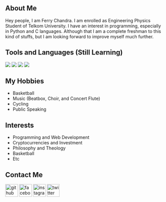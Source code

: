 ## About Me 
Hey people, I am Ferry Chandra. I am enrolled as Engineering Physics Student of Telkom University. I have an interest in programming, especially in Python and C languages.
Although that I am a complete freshman to this kind of stuffs, but I am looking forward to improve myself much further.

## Tools and Languages (Still Learning)
<p>
  <a href="https://www.python.org/"><img src="https://img.icons8.com/color/48/000000/python--v1.png"/></a> 
  <a href="https://en.wikipedia.org/wiki/C_(programming_language)"><img src="https://img.icons8.com/color/48/000000/c-programming.png"/></a>
  <a href="https://code.visualstudio.com/"><img src="https://img.icons8.com/color/48/000000/visual-studio-code-2019.png"/></a>
  <a href="https://atom.io/"><img src="https://img.icons8.com/ios/50/000000/atom-editor.png"/></a>
</p>

## My Hobbies
- Basketball
- Music (Beatbox, Choir, and Concert Flute)
- Cycling
- Public Speaking

## Interests
- Programming and Web Development
- Cryptocurrencies and Investment
- Philosophy and Theology
- Basketball
- Etc

## Contact Me
<p>
  <a href="https://github.com/ferry5245"><img src='https://cdn.jsdelivr.net/npm/simple-icons@3.0.1/icons/github.svg' alt='github' height='40'></a>
  <a href="https://www.facebook.com/ignatiusferry.chandra"><img src='https://cdn.jsdelivr.net/npm/simple-icons@3.0.1/icons/facebook.svg' alt='facebook' height='40'></a>
  <a href="https://www.instagram.com/basiliusferry/"><img src='https://cdn.jsdelivr.net/npm/simple-icons@3.0.1/icons/instagram.svg' alt='instagram' height='40'></a>
  <a href="https://twitter.com/@ferry_5245"><img src='https://cdn.jsdelivr.net/npm/simple-icons@3.0.1/icons/twitter.svg' alt='twitter' height='40'></a>
</p>
